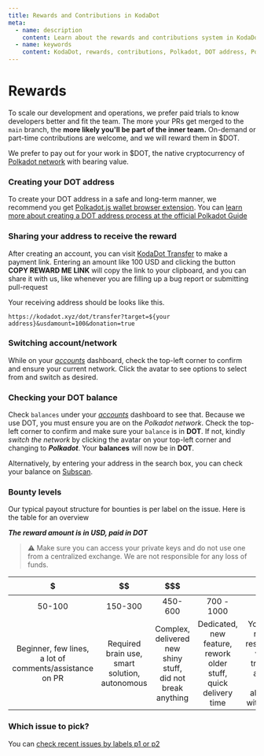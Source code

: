 ```yaml
---
title: Rewards and Contributions in KodaDot
meta:
  - name: description
    content: Learn about the rewards and contributions system in KodaDot, including creating your DOT address, sharing your address for rewards, switching networks, checking DOT balance, and selecting issues for contribution.
  - name: keywords
    content: KodaDot, rewards, contributions, Polkadot, DOT address, Polkadot.js wallet, KodaDot Transfer, Polkadot network, Subscan, bounties, GitHub issues
---
```



# Rewards

To scale our development and operations, we prefer paid trials to know developers better and fit the team. The more your PRs get merged to the `main` branch, the **more likely you'll be part of the inner team.**
On-demand or part-time contributions are welcome, and we will reward them in $DOT.

We prefer to pay out for your work in $DOT, the native cryptocurrency of [Polkadot network](https://polkadot.network) with bearing value.

### Creating your DOT address

To create your DOT address in a safe and long-term manner, we recommend you get [Polkadot.js wallet browser extension](https://guide.kusama.network/docs/learn-account-generation/#polkadotjs-browser-plugin). You can [learn more about creating a DOT address process at the official Polkadot Guide](https://wiki.polkadot.network/docs/learn-account-generation/)

### Sharing your address to receive the reward

After creating an account, you can visit [KodaDot Transfer](https://kodadot.xyz/dot/transfer) to make a payment link. Entering an amount like 100 USD and clicking the button **COPY REWARD ME LINK** will copy the link to your clipboard, and you can share it with us, like whenever you are filling up a bug report or submitting pull-request

Your receiving address should be looks like this.

`https://kodadot.xyz/dot/transfer?target=${your address}&usdamount=100&donation=true`

### Switching account/network

While on your _[accounts](https://polkadot.js.org/apps/#/accounts)_ dashboard, check the top-left corner to confirm and ensure your current network. Click the avatar to see options to select from and switch as desired.

### Checking your DOT balance

Check `balances` under your _[accounts](https://polkadot.js.org/apps/#/accounts)_ dashboard to see that. Because we use DOT, you must ensure you are on the _Polkadot network_. Check the top-left corner to confirm and make sure your `balance` is in **DOT**. If not, kindly _switch the network_ by clicking the avatar on your top-left corner and changing to **_Polkadot_**. Your **balances** will now be in **DOT**.

Alternatively, by entering your address in the search box, you can check your balance on [Subscan](https://www.subscan.io).

### Bounty levels

Our typical payout structure for bounties is per label on the issue. Here is the table for an overview

**_The reward amount is in USD, paid in DOT_**

> ⚠️ Make sure you can access your private keys and do not use one from a centralized exchange. We are not responsible for any loss of funds.


|                              $                               |                          $$                           |                                $$$                                |                              $$$$                               |                                         $$$$$                                          |
| :----------------------------------------------------------: | :---------------------------------------------------: | :---------------------------------------------------------------: | :-------------------------------------------------------------: | :------------------------------------------------------------------------------------: |
|                            50-100                            |                        150-300                        |                              450-600                              |                           700 - 1000                            |                                         1000+                                          |
| Beginner, few lines, <br /> a lot of comments/assistance on PR | Required brain use, <br /> smart solution, autonomous | Complex, delivered new shiny stuff, <br /> did not break anything | Dedicated, new feature, rework older stuff, quick delivery time | You seems reliable, responsible, we can trust you, and you have alignment with project |

### Which issue to pick?

You can [check recent issues by labels p1 or p2](https://github.com/kodadot/nft-gallery/issues?q=is%3Aissue+is%3Aopen+sort%3Aupdated-desc+label%3Ap1%2Cp2)
